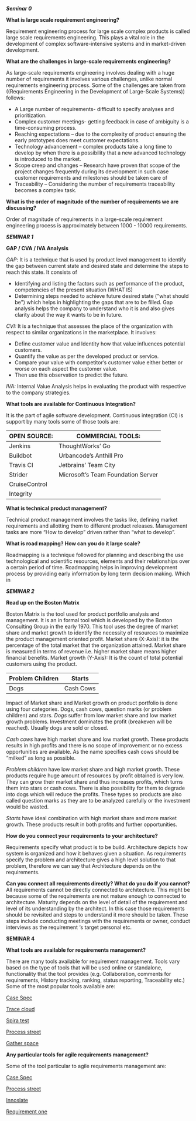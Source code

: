 ***Seminar  0***

**What is large scale requirement engineering?**

 Requirement engineering process for large scale complex products is called large scale requirements engineering.  This plays a vital role in the development of complex software-intensive systems and in market-driven development.
 
**What are the challenges in large-scale requirements engineering?**

As large-scale requirements engineering involves dealing with a huge number of requirements it involves various challenges, unlike normal requirements engineering process. Some of the challenges are taken  from ((Requirements Engineering in the Development of Large-Scale Systems)) follows:

 -  A Large number of requirements- difficult to specify analyses and prioritization.
 - 	Complex customer meetings- getting feedback in case of ambiguity is a time-consuming process.
 - 	Reaching expectations – due to the complexity of product ensuring the early prototypes does meet customer expectations.
 - Technology advancement – complex products take a long time to develop by when there is a possibility that a new advanced technology is introduced to the market.
 - Scope creep and changes – Research have proven that scope of the project changes frequently  during its development in such case customer requirements and milestones  should be taken care of
 - Traceability – Considering the number of requirements traceability becomes a complex task.


**What is the order of magnitude of the number of requirements we are discussing?** 

Order of magnitude of requirements in a large-scale requirement engineering process is approximately between 1000 - 10000 requirements.



***SEMINAR  1***

 **GAP / CVA / IVA Analysis** 
 
 *GAP*: It is a technique that is used by product level management to identify the gap between current state and desired state and determine the steps to reach this state. It consists of 

 - Identifying and listing the factors such as performance of the product, competencies of the present situation (WHAT IS) 
 - Determining steps needed to achieve future desired state ("what should be") which helps in highlighting the gaps that are to be filled.
Gap analysis helps the company to understand who it is and also gives clarity about the way it wants to be in future.


*CVI:* It is a technique that assesses the place of the organization with respect to similar organizations in the marketplace. It involves:

 - 	Define customer value and Identity how that value influences potential customers.
 - Quantify the value as per the developed product or service.
 - Compare your value with competitor’s customer value either better or worse on each aspect the customer value.
 - Then use this observation to predict the future.


*IVA:*   Internal Value Analysis helps in evaluating the product with respective to the company strategies.

**What tools are available for Continuous Integration?** 

It is the part of agile software development. Continuous integration (CI) is support by many tools some of those tools are:

| OPEN SOURCE:                     | COMMERCIAL TOOLS:                      |
|----------------------------------|----------------------------------------|
| Jenkins                          | ThoughtWorks’ Go                       |
| Buildbot                         | Urbancode’s Anthill Pro                |
| Travis CI                        | Jetbrains’ Team City                   |
| Strider                          | Microsoft’s Team Foundation Server     |
| CruiseControl                    |                                        |
| Integrity                        |                                        |

**What is technical product management?** 

 Technical product management involves the tasks like, defining market requirements and allotting them to different product releases. Management tasks are more “How to develop” driven rather than “what to develop”.
 
**What is road mapping? How can you do it large scale?**

 Roadmapping is a technique followed for planning and describing the use technological and scientific resources, elements and their relationships over a certain period of time. Roadmapping helps in improving development process by providing early information by long term decision making. Which in 


***SEMINAR 2***

**Read up on the Boston Matrix**

Boston Matrix is the tool used for product portfolio analysis and management. It is an in formal tool which is developed by the Boston Consulting Group in the early 1970. This tool uses the degree of market share and market growth to identify the necessity of resources to maximize the product management oriented profit.
 Market share (X-Axis): it is the percentage of the total market that the organization attained. Market share is measured in terms of revenue i.e. higher market share means higher financial benefits. 
Market growth (Y-Axis): It is the count of total potential customers using the product. 

| Problem Children 	| Starts    	|
|------------------	|-----------	|
| Dogs             	| Cash Cows 	|

Impact of Market share and Market growth on product portfolio is done using four categories. 
Dogs, cash cows, question marks (or problem children) and stars.
*Dogs* suffer from low market share and low market growth problems. Investment dominates the profit (breakeven will be reached). Usually dogs are sold or closed.

*Cash cows* have high market share and low market growth. These products results in high profits and there is no scope of improvement or no excess opportunities are available. As the name specifies cash cows should be “milked” as long as possible. 

*Problem children* have low market share and high market growth. These products require huge amount of resources by profit obtained is very low. They can grow their market share and thus increases profits, which turns them into stars or cash cows. There is also possibility for them to degrade into dogs which will reduce the profits. These types so products are also called question marks as they are to be analyzed carefully or the investment would be wasted.

*Starts* have ideal combination with high market share and more market growth. These products result in both profits and further opportunities.

**How do you connect your requirements to your architecture?** 

Requirements specify what product is to be build. Architecture depicts how system is organized and how it behaves given a situation. As requirements specify the problem and architecture gives a high level solution to that problem, therefore we can say that Architecture depends on the requirements.

**Can you connect all requirements directly? What do you do if you cannot?**
	All requirements cannot be directly connected to architecture. This might be because some of the requirements are not mature enough to connected to architecture. Maturity depends on the level of detail of the requirement and level of its understanding by the architect. In this case those requirements should be revisited and steps to understand it more should be taken. These steps include conducting meetings with the requirements or owner, conduct interviews  as the requirement ‘s target personal etc.

**SEMINAR 4**

**What tools are available for requirements management?** 

There are many tools available for requirement management. Tools vary based on the type of tools that will be used online or standalone, functionality that the tool provides (e.g. Collaboration, comments for requirements, History tracking, ranking, status reporting, Traceability etc.)
Some of the most popular tools available are:

[Case Spec](http://www.casespec.net/)

[Trace cloud](https://www.tracecloud.com/)

 [Spira test](https://www.inflectra.com/SpiraTest/) 

[Process street](https://www.process.st/)

[Gather space](http://www.Gatherspace.com)

**Any particular tools for agile requirements management?**

Some of the tool particular to agile requirements management are:

[Case Spec](http://www.casespec.net/)

[Process street](https://www.process.st/)

[Innoslate](https://www.innoslate.com/)

[Requirement one](http://www.requirementone.com/)

